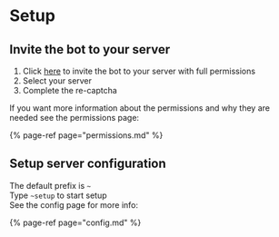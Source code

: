 # Setup

## Invite the bot to your server

1. Click [here](https://discord.com/api/oauth2/authorize?client_id=735395698278924359&permissions=537250880&scope=bot%20applications.commands) to invite the bot to your server with full permissions
2. Select your server
3. Complete the re-captcha

If you want more information about the permissions and why they are needed see the permissions page:

{% page-ref page="permissions.md" %}

## Setup server configuration

The default prefix is `~`  
Type `~setup` to start setup  
See the config page for more info:

{% page-ref page="config.md" %}
